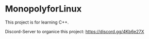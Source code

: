 # MonopolyforLinux

This project is for learning C++.

Discord-Server to organice this project:
https://discord.gg/4Kb6e27X
